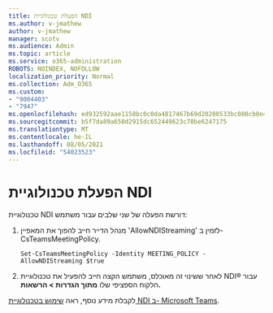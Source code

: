 ```yaml
---
title: הפעלת טכנולוגיית NDI
ms.author: v-jmathew
author: v-jmathew
manager: scotv
ms.audience: Admin
ms.topic: article
ms.service: o365-administration
ROBOTS: NOINDEX, NOFOLLOW
localization_priority: Normal
ms.collection: Adm_O365
ms.custom:
- "9004403"
- "7947"
ms.openlocfilehash: ed932592aae1158bc0c0da4817467b69d20208533bc080cb0e424f552af8601a
ms.sourcegitcommit: b5f7da89a650d2915dc652449623c78be6247175
ms.translationtype: MT
ms.contentlocale: he-IL
ms.lasthandoff: 08/05/2021
ms.locfileid: "54023523"
---
```

# <a name="turn-on-ndi-technology"></a>הפעלת טכנולוגיית NDI

טכנולוגיית NDI דורשת הפעלה של שני שלבים עבור משתמש:

1. מנהל הדייר חייב להפוך את המאפיין 'AllowNDIStreaming' לזמין ב- CsTeamsMeetingPolicy.

    `Set-CsTeamsMeetingPolicy -Identity MEETING_POLICY -AllowNDIStreaming $true`

2. לאחר ששינוי זה מאוכלס, משתמש הקצה חייב להפעיל את טכנולוגיית NDI® עבור הלקוח הספציפי שלו **מתוך הגדרות > הרשאות.**

לקבלת מידע נוסף, ראה [שימוש בטכנולוגיית NDI ב- Microsoft Teams](https://docs.microsoft.com/microsoftteams/use-ndi-in-meetings).
